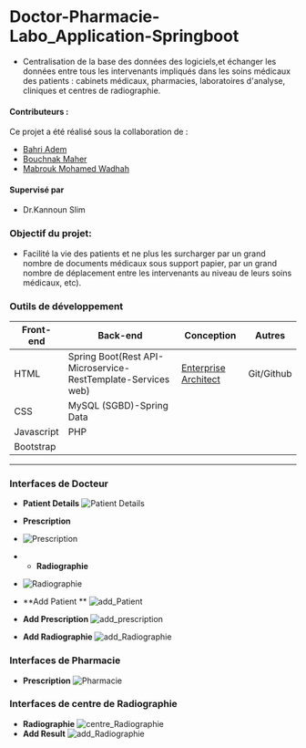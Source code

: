 # Doctor-Pharmacie-Labo_Application-Springboot
- Centralisation de la base des données  des logiciels,et  échanger  les données entre tous les intervenants impliqués dans les soins médicaux des patients  : cabinets médicaux, pharmacies, laboratoires d'analyse, cliniques et centres de radiographie.
#### **Contributeurs :**
Ce projet a été réalisé sous la collaboration de :
  
  * [Bahri Adem ](https://github.com/Bahri-Adem)
  * [Bouchnak Maher](https://github.com/Maher20000)
  * [Mabrouk Mohamed Wadhah](https://github.com/WadhahMabrouk)
#### **Supervisé par** 
* Dr.Kannoun Slim
### **Objectif du projet:**
- Facilité la vie des patients et ne plus les surcharger par un grand nombre de documents médicaux sous support papier, par un grand nombre de déplacement entre les intervenants au niveau de leurs soins médicaux, etc).

### **Outils de développement**

<table>
    <thead>
        <th>Front-end</th>
        <th>Back-end</th>
        <th>Conception</th>
        <th>Autres</th>
    </thead>
    <tbody>
        <tr>
            <td>HTML</td>
            <td>Spring Boot(Rest API-Microservice-RestTemplate-Services web)</td>
            <td><a href="https://sparxsystems.com/">Enterprise Architect</a></td>
             <td>Git/Github</td>
        </tr>
        <tr>
            <td>CSS</td>
            <td>MySQL (SGBD)-Spring Data</td>
            <td></td>
              <td></td>
        </tr>
         <tr>
            <td>Javascript</td>
            <td>PHP</td>
            <td></td>
              <td></td>
        </tr>
        <tr>
            <td>Bootstrap</td>
            <td></td>
            <td></td>
             <td></td>
        </tr>
    </tbody>
</table>

---

### **Interfaces de Docteur**
* **Patient Details**
![Patient Details](https://github.com/Bouchnak-Maher/Doctor-Pharmacie-Labo_Application-Springboot/assets/94197705/5430b6d1-7578-42ea-86b2-e2f1ccbfbe07)
* **Prescription**
* ![Prescription](https://github.com/Bouchnak-Maher/Doctor-Pharmacie-Labo_Application-Springboot/assets/94197705/5f7de821-7083-43f3-891d-5d06ce992ffd)
* * **Radiographie**
* ![Radiographie](https://github.com/Bouchnak-Maher/Doctor-Pharmacie-Labo_Application-Springboot/assets/94197705/d664dfcf-9eaf-41cb-8233-3fa1371eedda)
* **Add Patient **
![add_Patient](https://github.com/Bouchnak-Maher/Doctor-Pharmacie-Labo_Application-Springboot/assets/94197705/e50151e3-880d-402d-935f-ac3d90d1d1d0)
* **Add Prescription**
![add_prescription](https://github.com/Bouchnak-Maher/Doctor-Pharmacie-Labo_Application-Springboot/assets/94197705/85666ab5-d519-468c-a905-54111fa4b975)

* **Add Radiographie**
![add_Radiographie](https://github.com/Bouchnak-Maher/Doctor-Pharmacie-Labo_Application-Springboot/assets/94197705/df57a744-d26d-48a3-ae6c-f99577e76d93)

### **Interfaces de Pharmacie**
* **Prescription**
![Pharmacie](https://github.com/Bouchnak-Maher/Doctor-Pharmacie-Labo_Application-Springboot/assets/94197705/edd04a23-e599-4c9b-a2ff-034bca6a3893)


### **Interfaces de centre de Radiographie**
* **Radiographie**
![centre_Radiographie](https://github.com/Bouchnak-Maher/Doctor-Pharmacie-Labo_Application-Springboot/assets/94197705/41a63028-e024-48f4-936f-9ad58af92210)
* **Add Result**
![add_Radiographie](https://github.com/Bouchnak-Maher/Doctor-Pharmacie-Labo_Application-Springboot/assets/94197705/df57a744-d26d-48a3-ae6c-f99577e76d93)
